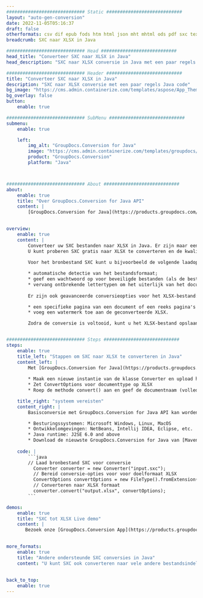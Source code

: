 ```yaml
---
############################# Static ############################
layout: "auto-gen-conversion"
date: 2022-11-05T05:16:37
draft: false
otherformats: csv dif epub fods htm html json mht mhtml ods pdf sxc tex tsv xlam xls xlsb xlsm xlsx xlt xltm xltx xml xps
breadcrumb: SXC naar XLSX in Java

############################# Head ############################
head_title: "Converteer SXC naar XLSX in Java"
head_description: "SXC naar XLSX conversie in Java met een paar regels code. Converteer meer dan 160 bestandsindelingen met de GroupDocs-documentconversie-API voor Java"

############################# Header ############################
title: "Converteer SXC naar XLSX in Java"
description: "SXC naar XLSX conversie met een paar regels Java code"
bg_image: "https://cms.admin.containerize.com/templates/aspose/App_Themes/V3/images/bg/header1.png"
bg_overlay: false
button:
    enable: true

############################# SubMenu ############################
submenu:
    enable: true

    left:
        img_alt: "GroupDocs.Conversion for Java"
        image: "https://cms.admin.containerize.com/templates/groupdocs/images/product-logos/90x90-noborder/groupdocs-conversion-java.png"
        product: "GroupDocs.Conversion"
        platform: "Java"



############################# About ############################
about:
    enable: true
    title: "Over GroupDocs.Conversion for Java API"
    content: |
        [GroupDocs.Conversion for Java](https://products.groupdocs.com/conversion/java/) is een geavanceerde conversie-API voor bestandsindelingen voor het converteren tussen populaire afbeeldings- en documentindelingen zoals Microsoft Office, OpenDocument, PDF, HTML, e-mail, CAD. en nog veel meer met slechts een paar regels code. De native API detecteert automatisch de formaten van de originele documenten en biedt veel opties voor het aanpassen van de geconverteerde documenten. Naast de functie om informatie uit een document te extraheren, ondersteunt het standaard ook het cachen van de conversieresultaten naar de lokale schijf. Elk type cacheopslag kan echter worden ondersteund door de juiste interfaces te implementeren - Amazon S3, Dropbox, Google Drive, Windows Azure, Reddis of andere.
    

overview:
    enable: true
    content: |
        Converteer uw SXC bestanden naar XLSX in Java. Er zijn maar een paar regels Java code nodig op elk platform naar keuze, zoals Windows, Linux, macOS.
        U kunt proberen SXC gratis naar XLSX te converteren en de kwaliteit van de conversieresultaten te evalueren. Naast eenvoudige scripts voor bestandsconversie, kunt u meer geavanceerde opties proberen voor het laden van het SXC-bronbestand en het opslaan van de XLSX-uitvoer. 
        
        Voor het bronbestand SXC kunt u bijvoorbeeld de volgende laadopties gebruiken:

        * automatische detectie van het bestandsformaat;
        * geef een wachtwoord op voor beveiligde bestanden (als de bestandsindeling dit ondersteunt);
        * vervang ontbrekende lettertypen om het uiterlijk van het document te behouden.
        
        Er zijn ook geavanceerde conversieopties voor het XLSX-bestand:

        * een specifieke pagina van een document of een reeks pagina's converteren;
        * voeg een watermerk toe aan de geconverteerde XLSX.

        Zodra de conversie is voltooid, kunt u het XLSX-bestand opslaan in uw lokale bestandspad of in opslag van derden, zoals FTP, Amazon S3, Google Drive, Dropbox enz. Let op - om SXC te converteren tot XLSX, hoeft u geen extra software te installeren, zoals MS Office, Open Office, Adobe Acrobat Reader etc.


############################# Steps ############################
steps:
    enable: true
    title_left: "Stappen om SXC naar XLSX te converteren in Java"
    content_left: |
        Met [GroupDocs.Conversion for Java](https://products.groupdocs.com/conversion/java/) kunnen ontwikkelaars het SXC-bestand eenvoudig converteren naar XLSX met een paar regels code.
        
        * Maak een nieuwe instantie van de klasse Converter en upload het bestand SXC met het volledige pad
        * Zet ConvertOptions voor documenttype op XLSX
        * Roep de methode convert() aan en geef de documentnaam (volledig pad) en formaat (XLSX) door als parameter

    title_right: "systeem vereisten"
    content_right: |
        Basisconversie met GroupDocs.Conversion for Java API kan worden gedaan met slechts een paar regels code. Onze API's worden ondersteund op alle belangrijke platforms en besturingssystemen. Voordat u de onderstaande code uitvoert, moet u ervoor zorgen dat de volgende vereisten op uw systeem zijn geïnstalleerd.

        * Besturingssystemen: Microsoft Windows, Linux, MacOS
        * Ontwikkelomgevingen: NetBeans, Intellij IDEA, Eclipse, etc.
        * Java runtime: J2SE 6.0 and above
        * Download de nieuwste GroupDocs.Conversion for Java van [Maven](https://repository.groupdocs.com/webapp/#/artifacts/browse/tree/General/repo/com/groupdocs/groupdocs-conversion)
         
    code: |
        ```java    
        // Laad bronbestand SXC voor conversie
          Converter converter = new Converter("input.sxc");
          // Bereid conversie-opties voor voor doelformaat XLSX
          ConvertOptions convertOptions = new FileType().fromExtension("xlsx").getConvertOptions();
          // Converteren naar XLSX formaat
          converter.convert("output.xlsx", convertOptions);
        ```

demos:
    enable: true
    title: "SXC tot XLSX Live demo"
    content: |
       Bezoek onze [GroupDocs.Conversion App](https://products.groupdocs.app/conversion/family) website en probeer SXC naar XLSX conversie nu. De gratis demo heeft de volgende voordelen:
          

more_formats:
    enable: true
    title: "Andere ondersteunde SXC conversies in Java"
    content: "U kunt SXC ook converteren naar vele andere bestandsindelingen. Zie de lijst hieronder."
       
       
back_to_top:
    enable: true
---
```

